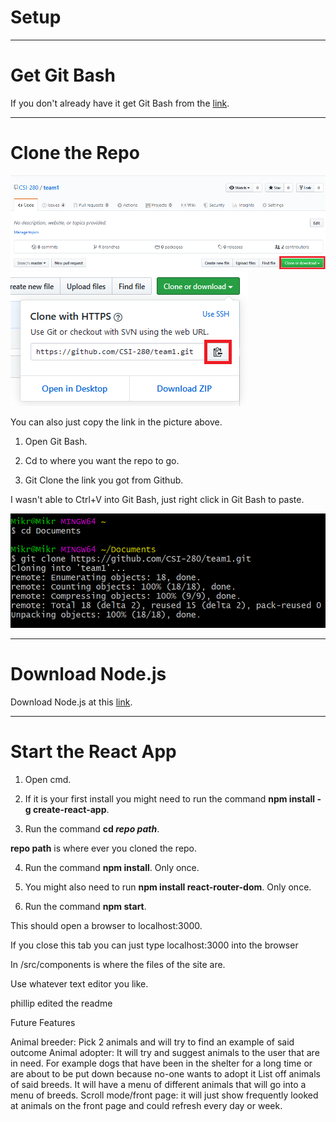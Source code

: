 # Setup

***

# Get Git Bash

If you don't already have it get Git Bash from the <a href="https://gitforwindows.org/">link</a>.

***


# Clone the Repo

<img src="/Pictures/Clone.PNG" alt="Github Copy Clone">

<img src="/Pictures/Clone2.PNG" alt="Github">

You can also just copy the link in the picture above.

1. Open Git Bash.

2. Cd to where you want the repo to go.

3. Git Clone the link you got from Github.

I wasn't able to Ctrl+V into Git Bash, just right click in Git Bash to paste.

<img src="/Pictures/GitBashClone.PNG" alt="Git Bash">

***

# Download Node.js

Download Node.js at this <a href="https://nodejs.org/en/">link</a>.

***

# Start the React App 

1. Open cmd.

2. If it is your first install you might need to run the command **npm install -g create-react-app**. 

3. Run the command **cd _repo path_**. 

**repo path** is where ever you cloned the repo.

4. Run the command **npm install**. Only once.

5. You might also need to run **npm install react-router-dom**. Only once.

6. Run the command **npm start**.

This should open a browser to localhost:3000.

If you close this tab you can just type localhost:3000 into the browser

In /src/components is where the files of the site are.

Use whatever text editor you like.

phillip edited the readme

Future Features

Animal breeder: Pick 2 animals and will try to find an example of said outcome
Animal adopter: It will try and suggest animals to the user that are in need. For example dogs that have been in the shelter for a long time or are about to be put down because no-one wants to adopt it
List off animals of said breeds. It will have a menu of different animals that will go into a menu of breeds.
Scroll mode/front page: it will just show frequently looked at animals on the front page and could refresh every day or week.